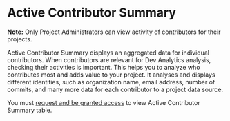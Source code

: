 # Active Contributor Summary

**Note:** Only Project Administrators can view activity of contributors for their projects.

Active Contributor Summary displays an aggregated data for individual contributors. When contributors are relevant for Dev Analytics analysis, checking their activities is important. This helps you to analyze who contributes most and adds value to your project. It analyses and displays different identities, such as organization name, email address, number of commits, and many more data for each contributor to a project data source.

You must [request and be granted access](request-access-to-active-contributor-summary.md) to view Active Contributor Summary table.

